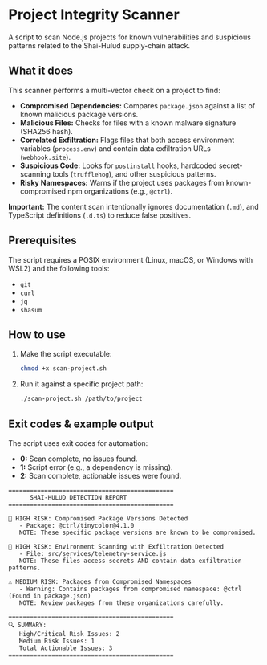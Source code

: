 # Project Integrity Scanner

A script to scan Node.js projects for known vulnerabilities and suspicious patterns related to the Shai-Hulud supply-chain attack.

## What it does

This scanner performs a multi-vector check on a project to find:
*   **Compromised Dependencies:** Compares `package.json` against a list of known malicious package versions.
*   **Malicious Files:** Checks for files with a known malware signature (SHA256 hash).
*   **Correlated Exfiltration:** Flags files that both access environment variables (`process.env`) and contain data exfiltration URLs (`webhook.site`).
*   **Suspicious Code:** Looks for `postinstall` hooks, hardcoded secret-scanning tools (`trufflehog`), and other suspicious patterns.
*   **Risky Namespaces:** Warns if the project uses packages from known-compromised npm organizations (e.g., `@ctrl`).

**Important:** The content scan intentionally ignores documentation (`.md`), and TypeScript definitions (`.d.ts`) to reduce false positives.

## Prerequisites

The script requires a POSIX environment (Linux, macOS, or Windows with WSL2) and the following tools:

*   `git`
*   `curl`
*   `jq`
*   `shasum`

## How to use

1.  Make the script executable:
    ```bash
    chmod +x scan-project.sh
    ```
    
2. Run it against a specific project path:
    ```bash
    ./scan-project.sh /path/to/project
    ```

## Exit codes & example output

The script uses exit codes for automation:
*   **0:** Scan complete, no issues found.
*   **1:** Script error (e.g., a dependency is missing).
*   **2:** Scan complete, actionable issues were found.

```
==============================================
      SHAI-HULUD DETECTION REPORT
==============================================

🚨 HIGH RISK: Compromised Package Versions Detected
   - Package: @ctrl/tinycolor@4.1.0
   NOTE: These specific package versions are known to be compromised.

🚨 HIGH RISK: Environment Scanning with Exfiltration Detected
   - File: src/services/telemetry-service.js
   NOTE: These files access secrets AND contain data exfiltration patterns.

⚠️ MEDIUM RISK: Packages from Compromised Namespaces
   - Warning: Contains packages from compromised namespace: @ctrl (Found in package.json)
   NOTE: Review packages from these organizations carefully.

==============================================
🔍 SUMMARY:
   High/Critical Risk Issues: 2
   Medium Risk Issues: 1
   Total Actionable Issues: 3
==============================================
```